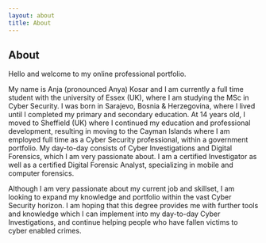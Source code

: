 ```yaml
---
layout: about
title: About
---
```


## About

Hello and welcome to my online professional portfolio.

My name is Anja (pronounced Anya) Kosar and I am currently a full time student with the university of Essex (UK), where I am studying the MSc in Cyber Security. I was born in Sarajevo, Bosnia & Herzegovina, where I lived until I completed my primary and secondary education. At 14 years old, I moved to Sheffield (UK) where I continued my education and professional development, resulting in moving to the Cayman Islands where I am employed full time as a Cyber Security professional, within a government portfolio. My day-to-day consists of Cyber Investigations and Digital Forensics, which I am very passionate about. I am a certified Investigator as well as a certified Digital Forensic Analyst, specializing in mobile and computer forensics.

Although I am very passionate about my current job and skillset, I am looking to expand my knowledge and portfolio within the vast Cyber Security horizon. I am hoping that this degree provides me with further tools and knowledge which I can implement into my day-to-day Cyber Investigations, and continue helping people who have fallen victims to cyber enabled crimes.


